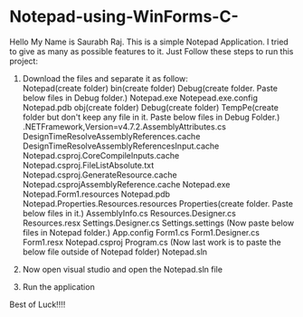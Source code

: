 # Notepad-using-WinForms-C-

Hello My Name is Saurabh Raj.
This is a simple Notepad Application. I tried to give as many as possible features to it.
Just Follow these steps to run this project:
1. Download the files and separate it as follow:  
    Notepad(create folder)
        bin(create folder)
          Debug(create folder. Paste below files in Debug folder.)
            Notepad.exe
            Notepead.exe.config
            Notepad.pdb
        obj(create folder)
          Debug(create folder)
            TempPe(create folder but don't keep any file in it. Paste below files in Debug Folder.)
            .NETFramework,Version=v4.7.2.AssemblyAttributes.cs
            DesignTimeResolveAssemblyReferences.cache
            DesignTimeResolveAssemblyReferencesInput.cache
            Notepad.csproj.CoreCompileInputs.cache
            Notepad.csproj.FileListAbsolute.txt
            Notepad.csproj.GenerateResource.cache
            Notepad.csprojAssemblyReference.cache
            Notepad.exe
            Notepad.Form1.resources
            Notepad.pdb
            Notepad.Properties.Resources.resources
         Properties(create folder. Paste below files in it.)
          AssemblyInfo.cs
          Resources.Designer.cs
          Resources.resx
          Settings.Designer.cs
          Settings.settings
        (Now paste below files in Notepad folder.)
         App.config
         Form1.cs
         Form1.Designer.cs
         Form1.resx
         Notepad.csproj
         Program.cs
  (Now last work is to paste the below file outside of Notepad folder)
   Notepad.sln
      
      
2. Now open visual studio and open the Notepad.sln file
3. Run the application


Best of Luck!!!!

         
            
